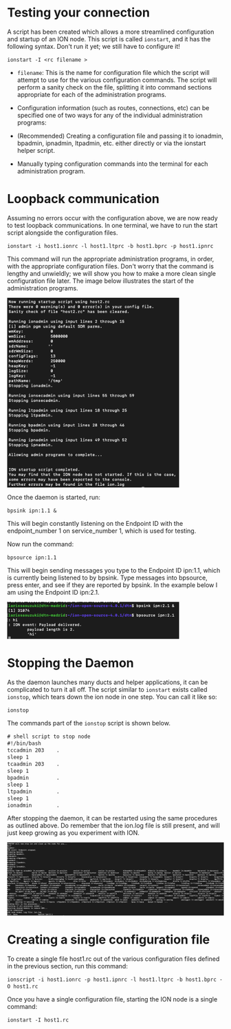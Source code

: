 # Testing your connection 

A script has been created which allows a more streamlined configuration and startup of an ION node. This script is called `ionstart`, and it has the following syntax. Don't run it yet; we still have to configure it!

````
ionstart -I <rc filename >
````

- `filename`: This is the name for configuration file which the script will attempt to use for the various configuration commands. The script will perform a sanity check on the file, splitting it into command sections appropriate for each of the administration programs.  
- Configuration information (such as routes, connections, etc) can be specified one of two ways for any of the individual administration programs:

- (Recommended) Creating a configuration file and passing it to ionadmin, bpadmin, ipnadmin, ltpadmin, etc. either directly or via the ionstart helper script.
- Manually typing configuration commands into the terminal for each administration program.

# Loopback communication

Assuming no errors occur with the configuration above, we are now ready to test loopback communications. In one terminal, we have to run the start script alongside the configuration files. 

````
ionstart -i host1.ionrc -l host1.ltprc -b host1.bprc -p host1.ipnrc
````

This command will run the appropriate administration programs, in order, with the appropriate configuration files. Don't worry that the command is lengthy and unwieldly; we will show you how to make a more clean single configuration file later. The image below illustrates the start of the administration programs.

<img src="https://github.com/lasuzuki/dtn-gcp/blob/main/blob/img3.png" width=400 align=center>

Once the daemon is started, run:

````
bpsink ipn:1.1 &
````

This will begin constantly listening on the Endpoint ID with the endpoint_number 1 on service_number 1, which is used for testing.

Now run the command:

````
bpsource ipn:1.1
```` 

This will begin sending messages you type to the Endpoint ID ipn:1.1, which is currently being listened to by bpsink. Type messages into bpsource, press enter, and see if they are reported by bpsink. In the example below I am using the Endpoint ID ipn:2.1.

<img src="https://github.com/lasuzuki/dtn-gcp/blob/main/blob/img4.png" width=400 align=center>


# Stopping the Daemon

As the daemon launches many ducts and helper applications, it can be complicated to turn it all off. The script similar to `ionstart` exists called `ionstop`, which tears down the ion node in one step. You can call it like so:

````
ionstop
````
The commands part of the `ionstop` script is shown below.

````
# shell script to stop node
#!/bin/bash
tccadmin 203    .
sleep 1
tcaadmin 203    .
sleep 1
bpadmin         .
sleep 1
ltpadmin        .
sleep 1
ionadmin        .
````

After stopping the daemon, it can be restarted using the same procedures as outlined above. Do remember that the ion.log file is still present, and will just keep growing as you experiment with ION.

<img src="https://github.com/lasuzuki/dtn-gcp/blob/main/blob/img5.png" width=600 align=center>


# Creating a single configuration file

To create a single file host1.rc out of the various configuration files defined in the previous section, run this command:

````
ionscript -i host1.ionrc -p host1.ipnrc -l host1.ltprc -b host1.bprc -O host1.rc
````

Once you have a single configuration file, starting the ION node is a single command:

````
ionstart -I host1.rc
````
